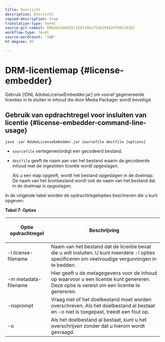```yaml
---
title: Overzicht
description: Overzicht
copied-description: true
translation-type: tm+mt
source-git-commit: 89bdda1d4bd5c126f19ba75a819942df901183d1
workflow-type: tm+mt
source-wordcount: '180'
ht-degree: 0%

---
```



# DRM-licentiemap {#license-embedder}

Gebruik [!DNL AdobeLicenseEmbedder.jar] om vooraf gegenereerde licenties in te sluiten in inhoud die door Media Packager wordt beveiligd.

## Gebruik van opdrachtregel voor insluiten van licentie {#license-embedder-command-line-usage}

```
java -jar AdobeLicenseEmbedder.jar sourcefile destfile [options]
```

* `sourcefile` vertegenwoordigt een gecodeerd bestand.
* `destfile` geeft de naam aan van het bestand waarin de gecodeerde inhoud met de ingesloten licentie wordt opgeslagen.

   Als u een map opgeeft, wordt het bestand opgeslagen in de doelmap. De naam van het bronbestand wordt ook de naam van het bestand dat in de doelmap is opgeslagen.

In de volgende tabel worden de opdrachtregelopties beschreven die u kunt opgeven:

**Tabel 7: Opties**

<table frame="all" colsep="1" rowsep="1" class="+ topic/table adobe-d/table " id="table_hnl_2sy_n4">  
 <thead class="- topic/thead "> 
  <tr rowsep="1" class="- topic/row "> 
   <th colname="1" class="- topic/entry entry"> <p class="- topic/p ">Optie opdrachtregel </p> </th> 
   <th colname="2" class="- topic/entry entry"> <p class="- topic/p ">Beschrijving </p> </th> 
  </tr> 
 </thead>
 <tbody class="- topic/tbody "> 
  <tr rowsep="1" class="- topic/row "> 
   <td colname="1" class="- topic/entry "> <span class="+ topic/ph pr-d/codeph codeph"> -l license-filename  </span> </td> 
   <td colname="2" class="- topic/entry "> Naam van het bestand dat de licentie bevat die u wilt insluiten. U kunt meerdere <span class="codeph"> -l </span> opties specificeren om veelvoudige vergunningen in te bedden. </td> 
  </tr> 
  <tr rowsep="1" class="- topic/row "> 
   <td colname="1" class="- topic/entry "> <span class="+ topic/ph pr-d/codeph codeph"> -m metadata-filename  </span> </td> 
   <td colname="2" class="- topic/entry "> Hier geeft u de metagegevens voor de inhoud op waarvoor u een licentie kunt genereren. Deze optie is vereist om een licentie te genereren. </td> 
  </tr> 
  <tr rowsep="1" class="- topic/row "> 
   <td colname="1" class="- topic/entry "> <span class="codeph"> -noprompt  </span> </td> 
   <td colname="2" class="- topic/entry "> Vraag niet of het doelbestand moet worden overschreven. Als het doelbestand al bestaat en <span class="codeph"> -o </span> niet is toegepast, treedt een fout op. </td> 
  </tr> 
  <tr rowsep="0" class="- topic/row "> 
   <td colname="1" class="- topic/entry "> <span class="codeph"> -o  </span> </td> 
   <td colname="2" class="- topic/entry "> Als het doelbestand al bestaat, kunt u het overschrijven zonder dat u hierom wordt gevraagd. </td> 
  </tr> 
 </tbody> 
</table>
